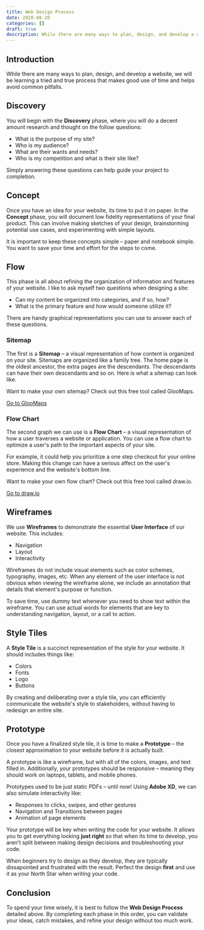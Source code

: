 ```yaml
---
title: Web Design Process
date: 2020-08-20
categories: []
draft: true
description: While there are many ways to plan, design, and develop a website, we will be learning a tried and true process that makes good use of time and helps avoid common pitfalls.
---
```


## Introduction

While there are many ways to plan, design, and develop a website, we will be learning a tried and true process that makes good use of time and helps avoid common pitfalls.

## Discovery

You will begin with the **Discovery** phase, where you will do a decent amount research and thought on the follow questions:

- What is the purpose of my site?
- Who is my audience?
- What are their wants and needs?
- Who is my competition and what is their site like?

Simply answering these questions can help guide your project to completion.

## Concept

Once you have an idea for your website, its time to put it on paper. In the **Concept** phase, you will document low fidelity representations of your final product. This can involve making sketches of your design, brainstorming potential use cases, and experimenting with simple layouts.

It is important to keep these concepts simple – paper and notebook simple. You want to save your time and effort for the steps to come.

## Flow

This phase is all about refining the organization of information and features of your website. I like to ask myself two questions when designing a site:

- Can my content be organized into categories, and if so, how?
- What is the primary feature and how would someone utilize it?

There are handy graphical representations you can use to answer each of these questions.

### Sitemap

The first is a **Sitemap** – a visual representation of how content is organized on your site. Sitemaps are organized like a family tree. The home page is the oldest ancestor, the extra pages are the descendants. The descendants can have their own descendants and so on. Here is what a sitemap can look like.

Want to make your own sitemap? Check out this free tool called GlooMaps.

[Go to GlooMaps](https://www.gloomaps.com/)

### Flow Chart

The second graph we can use is a **Flow Chart** – a visual representation of how a user traverses a website or application. You can use a flow chart to optimize a user's path to the important aspects of your site.

For example, it could help you prioritize a one step checkout for your online store. Making this change can have a serious affect on the user's experience and the website's bottom line.

Want to make your own flow chart? Check out this free tool called draw.io.

[Go to draw.io](https://www.draw.io/)

## Wireframes

We use **Wireframes** to demonstrate the essential **User Interface** of our website. This includes:

- Navigation
- Layout
- Interactivity

Wireframes do not include visual elements such as color schemes, typography, images, etc. When any element of the user interface is not obvious when viewing the wireframe alone, we include an annotation that details that element's purpose or function.

To save time, use dummy text whenever you need to show text within the wireframe. You can use actual words for elements that are key to understanding navigation, layout, or a call to action.

## Style Tiles

A **Style Tile** is a succinct representation of the style for your website. It should includes things like:

- Colors
- Fonts
- Logo
- Buttons

By creating and deliberating over a style tile, you can efficiently communicate the website's style to stakeholders, without having to redesign an entire site.

## Prototype

Once you have a finalized style tile, it is time to make a **Prototype** – the closest approximation to your website before it is actually built.

A prototype is like a wireframe, but with all of the colors, images, and text filled in. Additionally, your prototypes should be responsive – meaning they should work on laptops, tablets, and mobile phones.

Prototypes used to be just static PDFs – until now! Using **Adobe XD**, we can also simulate interactivity like:

- Responses to clicks, swipes, and other gestures
- Navigation and Transitions between pages
- Animation of page elements

Your prototype will be key when writing the code for your website. It allows you to get everything looking **just right** so that when its time to develop, you aren't split between making design decisions and troubleshooting your code.

When beginners try to design as they develop, they are typically dissapointed and frustrated with the result. Perfect the design **first** and use it as your North Star when writing your code.

## Conclusion

To spend your time wisely, it is best to follow the **Web Design Process** detailed above. By completing each phase in this order, you can validate your ideas, catch mistakes, and refine your design without too much work.
